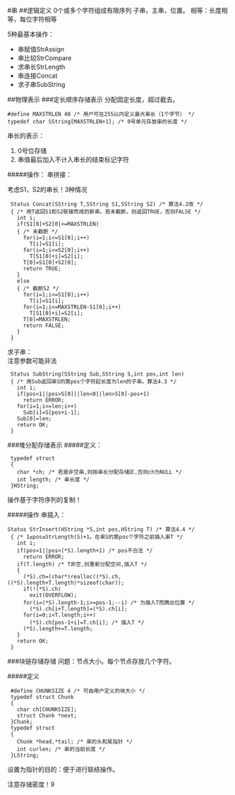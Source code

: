 #串
##逻辑定义
0个或多个字符组成有限序列
子串，主串，位置。
相等：长度相等，每位字符相等

5种最基本操作：
* 串赋值StrAssign
* 串比较StrCompare
* 求串长StrLength
* 串连接Concat
* 求子串SubString

##物理表示
###定长顺序存储表示
分配固定长度，超过截去。

	#define MAXSTRLEN 40 /* 用户可在255以内定义最大串长（1个字节） */
	typedef char SString[MAXSTRLEN+1]; /* 0号单元存放串的长度 */

串长的表示：
1. 0号位存储
2. 串值最后加入不计入串长的结束标记字符

#####操作：
串拼接：

考虑S1，S2的串长！3种情况

	
	 Status Concat(SString T,SString S1,SString S2) /* 算法4.2改 */
	 { /* 用T返回S1和S2联接而成的新串。若未截断，则返回TRUE，否则FALSE */
	   int i;
	   if(S1[0]+S2[0]<=MAXSTRLEN)
	   { /* 未截断 */
	     for(i=1;i<=S1[0];i++)
	       T[i]=S1[i];
	     for(i=1;i<=S2[0];i++)
	       T[S1[0]+i]=S2[i];
	     T[0]=S1[0]+S2[0];
	     return TRUE;
	   }
	   else
	   { /* 截断S2 */
	     for(i=1;i<=S1[0];i++)
	       T[i]=S1[i];
	     for(i=1;i<=MAXSTRLEN-S1[0];i++)
	       T[S1[0]+i]=S2[i];
	     T[0]=MAXSTRLEN;
	     return FALSE;
	   }
	 }
	
求子串：   
注意参数可能非法

	 Status SubString(SString Sub,SString S,int pos,int len)
	 { /* 用Sub返回串S的第pos个字符起长度为len的子串。算法4.3 */
	   int i;
	   if(pos<1||pos>S[0]||len<0||len>S[0]-pos+1)
	     return ERROR;
	   for(i=1;i<=len;i++)
	     Sub[i]=S[pos+i-1];
	   Sub[0]=len;
	   return OK;
	 }
	

###堆分配存储表示
#####定义：

	 typedef struct
	 {
	   char *ch; /* 若是非空串,则按串长分配存储区,否则ch为NULL */
	   int length; /* 串长度 */
	 }HString;

操作基于字符序列的复制！

#####操作
串插入：

	Status StrInsert(HString *S,int pos,HString T) /* 算法4.4 */
	 { /* 1≤pos≤StrLength(S)+1。在串S的第pos个字符之前插入串T */
	   int i;
	   if(pos<1||pos>(*S).length+1) /* pos不合法 */
	     return ERROR;
	   if(T.length) /* T非空,则重新分配空间,插入T */
	   {
	     (*S).ch=(char*)realloc((*S).ch,((*S).length+T.length)*sizeof(char));
	     if(!(*S).ch)
	       exit(OVERFLOW);
	     for(i=(*S).length-1;i>=pos-1;--i) /* 为插入T而腾出位置 */
	       (*S).ch[i+T.length]=(*S).ch[i];
	     for(i=0;i<T.length;i++)
	       (*S).ch[pos-1+i]=T.ch[i]; /* 插入T */
	     (*S).length+=T.length;
	   }
	   return OK;
	 }

###块链存储存储
问题：节点大小。每个节点存放几个字符。


#####定义
	
	 #define CHUNKSIZE 4 /* 可由用户定义的块大小 */
	 typedef struct Chunk
	 {
	   char ch[CHUNKSIZE];
	   struct Chunk *next;
	 }Chunk;
	 typedef struct
	 {
	   Chunk *head,*tail; /* 串的头和尾指针 */
	   int curlen; /* 串的当前长度 */
	 }LString;

设置为指针的目的：便于进行联结操作。

注意存储密度！9













































